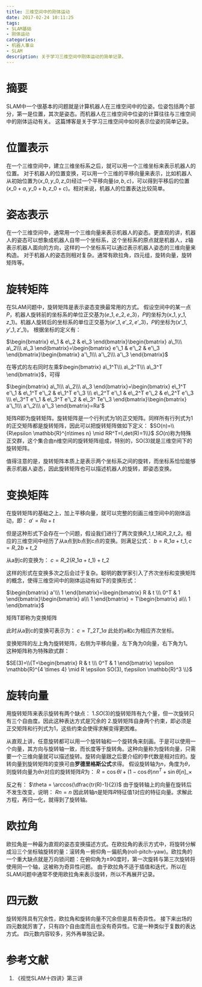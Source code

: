 ```yaml
---
title: 三维空间中的刚体运动
date: 2017-02-24 10:11:25
tags: 
- SLAM基础 
- 刚体运动
categories:
- 机器人事业
- SLAM
description: 关于学习三维空间中刚体运动的简单记录。
---
```

<!-- more -->
# 摘要
SLAM中一个很基本的问题就是计算机器人在三维空间中的位姿。位姿包括两个部分，第一是位置，其次是姿态。而机器人在三维空间中位姿的计算往往与三维空间中的刚体运动有关。
这篇博客是关于学习三维空间中如何表示位姿的简单记录。

# 位置表示
在一个三维空间中，建立三维坐标系之后，就可以用一个三维坐标来表示机器人的位置。
对于机器人的位置变换，可以用一个三维的平移向量来表示，比如机器人从初始位置为$(x\_0, y\_0, z\_0)$经过一个平移向量$(a,b,c)$，可以得到平移后的位置$(x\_0+a, y\_0+b, z\_0+c)$。相对来说，机器人的位置表达比较简单。


# 姿态表示
在一个三维空间中，通常用一个三维向量来表示机器人的姿态。更直观的讲，机器人的姿态可以想象成机器人自带一个坐标系，这个坐标系的原点就是机器人，z轴表示机器人面向的方向，这样的一个坐标系可以通过表示机器人姿态的三维向量来构造。
对于机器人的姿态则相对复杂。通常有欧拉角，四元组，旋转向量，旋转矩阵等。

# 旋转矩阵
在SLAM问题中，旋转矩阵是表示姿态变换最常用的方式。
假设空间中的某一点$P$，机器人旋转前的坐标系的单位正交基为$(e\_1,e\_2,e\_3)$，$P$的坐标为$(x\_1,y\_1,z\_1)$。机器人旋转后的坐标系的单位正交基为$(e'\_1,e'\_2,e'\_3 )$，$P$的坐标为$(x'\_1,y'\_1,z'\_1)$。
根据坐标的定义有：

$\begin{bmatrix}
e\_1 & e\_2 & e\_3
\end{bmatrix}\begin{bmatrix}
a\_1\\\ 
a\_2\\\
a\_3
\end{bmatrix}=\begin{bmatrix}
e'\_1 & e'\_2 & e'\_3
\end{bmatrix}\begin{bmatrix}
a'\_1\\\
a'\_2\\\ 
a'\_3
\end{bmatrix}$

在等式的左右同时左乘$\begin{bmatrix}
a\_1^T\\\ 
a\_2^T\\\
a\_3^T
\end{bmatrix}$，可得

$\begin{bmatrix}
a\_1\\\ 
a\_2\\\
a\_3
\end{bmatrix}=\begin{bmatrix}
e\_1^T e'\_1 & e\_1^T e'\_2 & e\_1^T e'\_3 \\\
e\_2^T e'\_1 & e\_2^T e'\_2 & e\_2^T e'\_3 \\\
e\_3^T e'\_1 & e\_3^T e'\_2 & e\_3^ Te'\_3
\end{bmatrix}\begin{bmatrix}
a'\_1\\\
a'\_2\\\ 
a'\_3
\end{bmatrix}=Ra'$

矩阵$R$即为旋转矩阵。旋转矩阵是一个行列式为1的正交矩阵。同样所有行列式为1的正交矩阵都是旋转矩阵，因此可以把旋转矩阵做如下定义：
$SO(n)=\\{R\epsilon \mathbb{R}^{n\times n} \mid RR^T=I,det(R)=1\\}$
$SO(n)$称为特殊正交群，这个集合由n维空间的旋转矩阵组成，特别的，SO(3)就是三维空间下的旋转矩阵。

值得注意的是，旋转矩阵本质上是表示两个坐标系之间的旋转，而坐标系恰恰能够表示机器人姿态，因此旋转矩阵也可以描述机器人的旋转，即姿态变换。

# 变换矩阵
在旋转矩阵的基础之上，加上平移向量，就可以完整的刻画三维空间中的刚体运动，即：
$a'=Ra+t$

但是这种形式下会存在一个问题，假设我们进行了两次变换$R\_1$,$t\_1$和$R\_2$,$t\_2$。相应的三维空间中经历了从a点到b点到c点的变换。则满足公式：
$b=R\_1a+t\_1, c=R\_2b+t\_2$

从a到c的变换为：
$c=R\_2(R\_1a+t\_1)+t\_2$

这样的形式在变换多次之后会过于复杂。聪明的数学家引入了齐次坐标和变换矩阵的概念，使得三维空间中的刚体运动有如下的变换形式：

$\begin{bmatrix}
a'\\\ 
1
\end{bmatrix}=\begin{bmatrix}
R & t \\\ 
0^T & 1  
\end{bmatrix}\begin{bmatrix}
a\\\
1
\end{bmatrix} = T\begin{bmatrix}
a\\\
1
\end{bmatrix}$

矩阵T即称为变换矩阵

此时从a到c的变换可表示为：
$c=T\_2T\_1a$
此处的a和c为相应齐次坐标。

变换矩阵的左上角为旋转矩阵，右侧为平移向量，左下角为0向量，右下角为1。这种矩阵称为特殊欧式群：

$SE(3)=\\{T=\begin{bmatrix}
R & t \\\ 
0^T & 1 
\end{bmatrix} \epsilon \mathbb{R}^{4 \times 4} \mid R \epsilon SO(3), t\epsilon \mathbb{R}^3 \\}$

# 旋转向量
用旋转矩阵来表示旋转有两个缺点：
1.$SO(3)$的旋转矩阵有九个量，但一次旋转只有三个自由度。因此这种表达方式是冗余的
2.旋转矩阵自身两个约束，即必须是正交矩阵和行列式为1，这些约束会使得求解变得更困难。

从直观上讲，任意旋转都可以用一个旋转轴和一个旋转角来刻画。于是可以使用一个向量，其方向与旋转轴一致，而长度等于旋转角。这种向量称为旋转向量，只需要一个三维向量就可以描述旋转。旋转向量跟之后要介绍的李代数是相对应的。旋转向量到旋转矩阵的变换可由**罗德里格斯公式**求得。
假设旋转轴为$n$，角度为$\theta$，则旋转向量为$\theta n$对应的旋转矩阵$R$为：
$R=\cos \theta {I} + (1-\cos \theta)nn^T + \sin \theta [n]\_{\times}$

反之有：
$\theta = \arccos(\dfrac{tr(R)-1}{2})$
由于旋转轴上的向量在旋转后不发生改变，说明：
$Rn = n$
因此转轴$n$是矩阵$R$特征值1对应的特征向量。求解此方程，再归一化，就得到了旋转轴。



# 欧拉角
欧拉角是一种最为直观的姿态变换描述方式。在欧拉角的表示方式中，将旋转分解成沿三个坐标轴旋转的量：滚转角－俯仰角－偏航角(roll-pitch-yaw)。欧拉角的一个重大缺点就是万向锁问题：在俯仰角为$\pm90$度时，第一次旋转与第三次旋转将使用同一个轴，这被称为奇异性问题。
由于欧拉角不适于插值和迭代，所以在SLAM问题中通常不使用欧拉角来表示旋转，所以不再展开记录。


# 四元数
旋转矩阵具有冗余性，欧拉角和旋转向量不冗余但是具有奇异性。
接下来出场的四元数就厉害了，只有四个自由度而且也没有奇异性。它是一种类似于复数的表达方式。
四元数内容较多，另外再单独记录。


# 参考文献
1. 《视觉SLAM十四讲》第三讲


